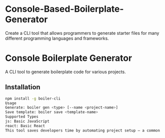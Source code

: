 # Console-Based-Boilerplate-Generator
Create a CLI tool that allows programmers to generate starter files for many different programming languages ​​and frameworks.
# Console Boilerplate Generator
A CLI tool to generate boilerplate code for various projects.

## Installation
```bash
npm install -g boiler-cli
Usage
Generate: boiler gen <type> [--name <project-name>]
Save template: boiler save <template-name>
Supported Types
js: Basic JavaScript
react: Basic React
This tool saves developers time by automating project setup – a common and laborious task. It is easy to build (2-3 days), extensible (add new templates), and useful for both beginners and experienced users. If you need additional features or support, let me know! Good luck with your project!
